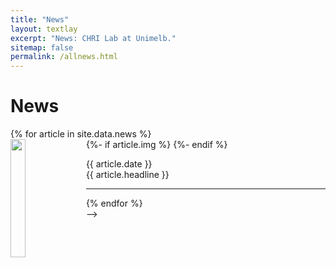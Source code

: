```yaml
---
title: "News"
layout: textlay
excerpt: "News: CHRI Lab at Unimelb."
sitemap: false
permalink: /allnews.html
---
```


# News

<div class="well">
{% for article in site.data.news %}
  <div class="news-item">
    {%- if article.img %}
      <img src="{{ site.url }}{{ site.baseurl }}/images/news/{{ article.img }}" class="img-responsive" width="22%" style="float: left; margin-right: 10px;" /> 
    {%- endif %}
    <p>{{ article.date }}<br/>
    {{ article.headline }}<br/>
    </p>
    <hr> <!-- Adds a line break between entries -->
  </div>
{% endfor %}
</div>
-->
